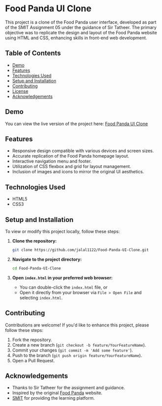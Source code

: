 # Food Panda UI Clone

This project is a clone of the Food Panda user interface, developed as part of the SMIT Assignment 05 under the guidance of Sir Tatheer. The primary objective was to replicate the design and layout of the Food Panda website using HTML and CSS, enhancing skills in front-end web development.

## Table of Contents

- [Demo](#demo)
- [Features](#features)
- [Technologies Used](#technologies-used)
- [Setup and Installation](#setup-and-installation)
- [Contributing](#contributing)
- [License](#license)
- [Acknowledgements](#acknowledgements)

## Demo

You can view the live version of the project here: [Food Panda UI Clone](https://foodpanda-chi.vercel.app)

## Features

- Responsive design compatible with various devices and screen sizes.
- Accurate replication of the Food Panda homepage layout.
- Interactive navigation menu and footer.
- Utilization of CSS flexbox and grid for layout management.
- Inclusion of images and icons to mirror the original UI aesthetics.

## Technologies Used

- HTML5
- CSS3

## Setup and Installation

To view or modify this project locally, follow these steps:

1. **Clone the repository:**

   ```bash
   git clone https://github.com/jalal1122/Food-Panda-UI-Clone.git
   ```

2. **Navigate to the project directory:**

   ```bash
   cd Food-Panda-UI-Clone
   ```

3. **Open `index.html` in your preferred web browser:**

   - You can double-click the `index.html` file, or
   - Open it directly from your browser via `File > Open File` and selecting `index.html`.

## Contributing

Contributions are welcome! If you'd like to enhance this project, please follow these steps:

1. Fork the repository.
2. Create a new branch (`git checkout -b feature/YourFeatureName`).
3. Commit your changes (`git commit -m 'Add some feature'`).
4. Push to the branch (`git push origin feature/YourFeatureName`).
5. Open a Pull Request.

## Acknowledgements

- Thanks to Sir Tatheer for the assignment and guidance.
- Inspired by the original [Food Panda](https://www.foodpanda.com/) website.
- [SMIT](https://www.smit.org.pk/) for providing the learning platform.
